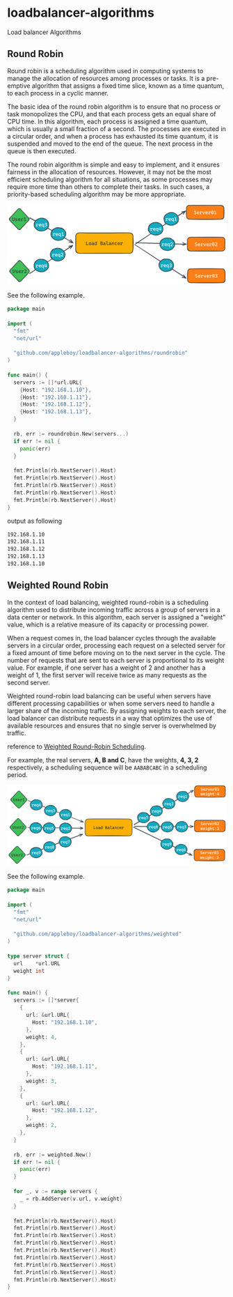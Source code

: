 # loadbalancer-algorithms

Load balancer Algorithms

## Round Robin

Round robin is a scheduling algorithm used in computing systems to manage the allocation of resources among processes or tasks. It is a pre-emptive algorithm that assigns a fixed time slice, known as a time quantum, to each process in a cyclic manner.

The basic idea of the round robin algorithm is to ensure that no process or task monopolizes the CPU, and that each process gets an equal share of CPU time. In this algorithm, each process is assigned a time quantum, which is usually a small fraction of a second. The processes are executed in a circular order, and when a process has exhausted its time quantum, it is suspended and moved to the end of the queue. The next process in the queue is then executed.

The round robin algorithm is simple and easy to implement, and it ensures fairness in the allocation of resources. However, it may not be the most efficient scheduling algorithm for all situations, as some processes may require more time than others to complete their tasks. In such cases, a priority-based scheduling algorithm may be more appropriate.

![roundrobin](./images/roundrobin.png)

See the following example.

```go
package main

import (
  "fmt"
  "net/url"

  "github.com/appleboy/loadbalancer-algorithms/roundrobin"
)

func main() {
  servers := []*url.URL{
    {Host: "192.168.1.10"},
    {Host: "192.168.1.11"},
    {Host: "192.168.1.12"},
    {Host: "192.168.1.13"},
  }

  rb, err := roundrobin.New(servers...)
  if err != nil {
    panic(err)
  }

  fmt.Println(rb.NextServer().Host)
  fmt.Println(rb.NextServer().Host)
  fmt.Println(rb.NextServer().Host)
  fmt.Println(rb.NextServer().Host)
  fmt.Println(rb.NextServer().Host)
}
```

output as following

```sh
192.168.1.10
192.168.1.11
192.168.1.12
192.168.1.13
192.168.1.10
```

## Weighted Round Robin

In the context of load balancing, weighted round-robin is a scheduling algorithm used to distribute incoming traffic across a group of servers in a data center or network. In this algorithm, each server is assigned a "weight" value, which is a relative measure of its capacity or processing power.

When a request comes in, the load balancer cycles through the available servers in a circular order, processing each request on a selected server for a fixed amount of time before moving on to the next server in the cycle. The number of requests that are sent to each server is proportional to its weight value. For example, if one server has a weight of 2 and another has a weight of 1, the first server will receive twice as many requests as the second server.

Weighted round-robin load balancing can be useful when servers have different processing capabilities or when some servers need to handle a larger share of the incoming traffic. By assigning weights to each server, the load balancer can distribute requests in a way that optimizes the use of available resources and ensures that no single server is overwhelmed by traffic.

reference to [Weighted Round-Robin Scheduling](http://kb.linuxvirtualserver.org/wiki/Weighted_Round-Robin_Scheduling).

For example, the real servers, **A, B and C**, have the weights, **4, 3, 2** respectively, a scheduling sequence will be `AABABCABC` in a scheduling period.

![weight](./images/weight.png)

See the following example.

```go
package main

import (
  "fmt"
  "net/url"

  "github.com/appleboy/loadbalancer-algorithms/weighted"
)

type server struct {
  url    *url.URL
  weight int
}

func main() {
  servers := []*server{
    {
      url: &url.URL{
        Host: "192.168.1.10",
      },
      weight: 4,
    },
    {
      url: &url.URL{
        Host: "192.168.1.11",
      },
      weight: 3,
    },
    {
      url: &url.URL{
        Host: "192.168.1.12",
      },
      weight: 2,
    },
  }

  rb, err := weighted.New()
  if err != nil {
    panic(err)
  }

  for _, v := range servers {
    _ = rb.AddServer(v.url, v.weight)
  }

  fmt.Println(rb.NextServer().Host)
  fmt.Println(rb.NextServer().Host)
  fmt.Println(rb.NextServer().Host)
  fmt.Println(rb.NextServer().Host)
  fmt.Println(rb.NextServer().Host)
  fmt.Println(rb.NextServer().Host)
  fmt.Println(rb.NextServer().Host)
  fmt.Println(rb.NextServer().Host)
  fmt.Println(rb.NextServer().Host)
}
```

